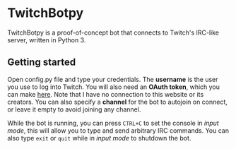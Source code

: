 # TwitchBotpy

TwitchBotpy is a proof-of-concept bot that connects to Twitch's IRC-like server, written in Python 3.

## Getting started

Open config.py file and type your credentials. The **username** is the user you use to log into Twitch. You will also need an **OAuth token**, which you can make [here](http://www.twitchapps.com/tmi/). Note that I have no connection to this website or its creators. You can also specify a **channel** for the bot to autojoin on connect, or leave it empty to avoid joining any channel.

While the bot is running, you can press `CTRL+C` to set the console in _input mode_, this will allow you to type and send arbitrary IRC commands. You can also type `exit` or `quit` while in _input mode_ to shutdown the bot.